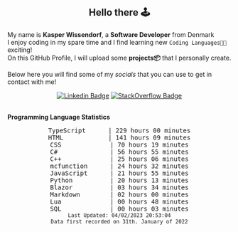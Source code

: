 ## <p align="center">Hello there 🕹️</p>

My name is **Kasper Wissendorf**, a **Software Developer** from Denmark<br/>
I enjoy coding in my spare time and I find learning new `Coding Languages👨‍💻` exciting!<br/>
On this GitHub Profile, I will upload some **projects📦** that I personally create.

Below here you will find some of my *socials* that you can use to get in contact with me! 

<div align="center">
  
[![Linkedin Badge](https://img.shields.io/badge/-LinkedIn-blue?style=flat-square&logo=Linkedin&logoColor=white)](https://www.linkedin.com/in/kasper-wissendorf-7279011b6/)
[![StackOverflow Badge](https://img.shields.io/badge/-Stack%20Overflow-FE7A16?style=flat-square&logo=Stack-Overflow&logoColor=white)](https://stackoverflow.com/users/18100435/kasper-wissendorf)
</div>

<br>
<strong>Programming Language Statistics</strong>
<br>
<div align="center">
<pre>
TypeScript      | 229 hours 00 minutes
HTML            | 141 hours 09 minutes
CSS             | 70 hours 19 minutes
C#              | 56 hours 55 minutes
C++             | 25 hours 06 minutes
mcfunction      | 24 hours 32 minutes
JavaScript      | 21 hours 55 minutes
Python          | 20 hours 13 minutes
Blazor          | 03 hours 34 minutes
Markdown        | 02 hours 00 minutes
Lua             | 00 hours 48 minutes
SQL             | 00 hours 03 minutes
<sub>Last Updated: 04/02/2023 20:53:04</sub>
<sub>Data first recorded on 31th. January of 2022</sub>
</pre>
</div>


